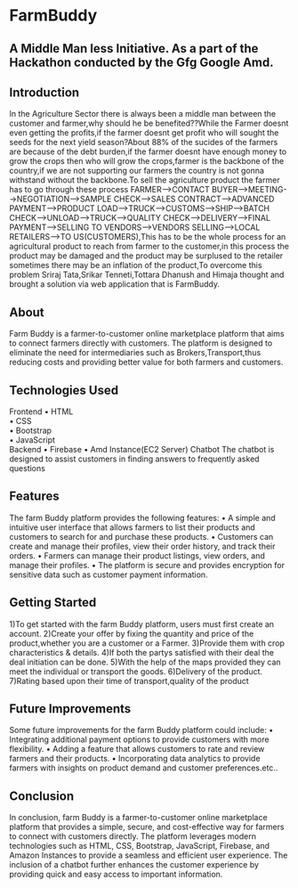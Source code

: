 # <h1>FarmBuddy</h1>
<h2>A Middle Man less Initiative.
As a part of the Hackathon conducted by the Gfg Google Amd.</h2>
<h2>Introduction</h2>
In the Agriculture Sector there is always been a middle man between the customer and farmer,why should he be benefited??While the Farmer doesnt even getting the profits,if the farmer doesnt get profit who will sought the seeds for the next yield season?About 88% of the sucides of the farmers are because of the debt burden,if the farmer doesnt have enough money to grow the crops then who will grow the crops,farmer is the backbone of the country,if we are not supporting our farmers the country is not gonna withstand without the backbone.To sell the agriculture product the farmer has to go through these process FARMER-->CONTACT BUYER-->MEETING-->NEGOTIATION-->SAMPLE CHECK-->SALES CONTRACT-->ADVANCED PAYMENT-->PRODUCT LOAD-->TRUCK-->CUSTOMS-->SHIP-->BATCH CHECK-->UNLOAD-->TRUCK-->QUALITY CHECK-->DELIVERY-->FINAL PAYMENT-->SELLING TO VENDORS-->VENDORS SELLING-->LOCAL RETAILERS-->TO US(CUSTOMERS),This has to be the whole process for an agricultural product to reach from farmer to the customer,in this process the product may be damaged and the product may be surplused to the retailer sometimes there may be an inflation of the product,To overcome this problem Sriraj Tata,Srikar Tenneti,Tottara Dhanush and Himaja thought and brought a solution via web application that is FarmBuddy.
<h2>About</h2>
Farm Buddy is a farmer-to-customer online marketplace platform that aims to connect farmers directly with customers. The platform is designed to eliminate the need for intermediaries such as Brokers,Transport,thus reducing costs and providing better value for both farmers and customers.
<h2>Technologies Used</h2>
Frontend
•	HTML<br>
•	CSS<br>
•	Bootstrap<br>
•	JavaScript<br>
Backend
•	Firebase
•	Amd Instance(EC2 Server)
Chatbot
The chatbot is designed to assist customers in finding answers to frequently asked questions
<h2>Features</h2>
The farm Buddy platform provides the following features:
•	A simple and intuitive user interface that allows farmers to list their products and customers to search for and purchase these products.
•	Customers can create and manage their profiles, view their order history, and track their orders.
•	Farmers can manage their product listings, view orders, and manage their profiles.
•	The platform is secure and provides encryption for sensitive data such as customer payment information.
<h2>Getting Started</h2>
1)To get started with the farm Buddy platform, users must first create an account.
2)Create your offer by fixing the quantity and price of the product,whether you are a customer or a Farmer.
3)Provide them with crop characteristics & details.
4)If both the partys satisfied with their deal the deal initiation can be done.
5)With the help of the maps provided they can meet the individual or transport the goods.
6)Delivery of the product.
7)Rating based upon their time of transport,quality of the product
<h2>Future Improvements</h2>
Some future improvements for the farm Buddy platform could include:
•	Integrating additional payment options to provide customers with more flexibility.
•	Adding a feature that allows customers to rate and review farmers and their products.
•	Incorporating data analytics to provide farmers with insights on product demand and customer preferences.etc..
<h2>Conclusion</h2>
In conclusion, farm Buddy is a farmer-to-customer online marketplace platform that provides a simple, secure, and cost-effective way for farmers to connect with customers directly. The platform leverages modern technologies such as HTML, CSS, Bootstrap, JavaScript, Firebase, and Amazon Instances to provide a seamless and efficient user experience. The inclusion of a chatbot further enhances the customer experience by providing quick and easy access to important information.
